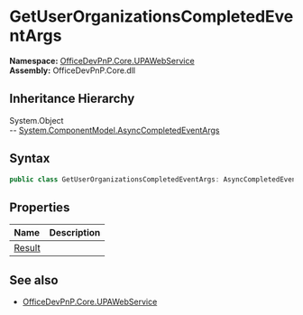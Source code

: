 # GetUserOrganizationsCompletedEventArgs
  

**Namespace:** [OfficeDevPnP.Core.UPAWebService](OfficeDevPnP.Core.UPAWebService.md)  
**Assembly:** OfficeDevPnP.Core.dll  
## Inheritance Hierarchy
System.Object  
--  [System.ComponentModel.AsyncCompletedEventArgs](System.ComponentModel.AsyncCompletedEventArgs.md)
## Syntax
```C#
public class GetUserOrganizationsCompletedEventArgs: AsyncCompletedEventArgs
```
## Properties
|**Name**|**Description**|
|:-----|:-----|
| [Result](OfficeDevPnP.Core.UPAWebService.GetUserOrganizationsCompletedEventArgs.Result.md) | 
## See also
- [OfficeDevPnP.Core.UPAWebService](OfficeDevPnP.Core.UPAWebService.md)
